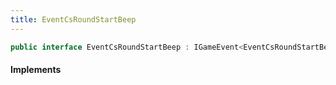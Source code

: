 ```yaml
---
title: EventCsRoundStartBeep
---
```


```csharp
public interface EventCsRoundStartBeep : IGameEvent<EventCsRoundStartBeep>
```

#### Implements

